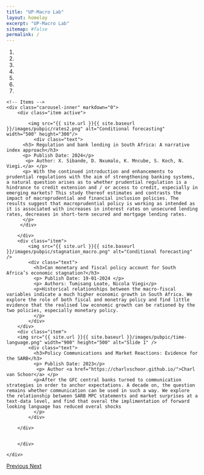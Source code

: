 ```yaml
---
title: "UP-Macro Lab"
layout: homelay
excerpt: "UP-Macro Lab"
sitemap: #false
permalink: /
---
```


<div markdown="0" id="carousel" class="carousel slide" data-ride="carousel" data-interval="4000" data-pause="hover" >
    <!-- Menu -->
    <ol class="carousel-indicators">
        <li data-target="#carousel" data-slide-to="0" class="active"></li>
        <li data-target="#carousel" data-slide-to="1"></li>
        <li data-target="#carousel" data-slide-to="2"></li>
        <li data-target="#carousel" data-slide-to="3"></li>
        <li data-target="#carousel" data-slide-to="4"></li>
        <li data-target="#carousel" data-slide-to="5"></li>
        <li data-target="#carousel" data-slide-to="6"></li>
    </ol>

    <!-- Items -->
    <div class="carousel-inner" markdown="0">
        <div class="item active">

            <img src="{{ site.url }}{{ site.baseurl }}/images/pubpic/rates2.png" alt="Conditional forecasting"  width="500" height="300"/> 
              <div class="text">
          <h3> Regulation and bank lending in South Africa: A narrative index approach</h3>
          <p> Publish Date: 2024</p>
           <p> Author: X. Sibande, D. Nxumalo, K. Mncube, S. Koch, N. Viegi.</a> </p>
          <p> With the continued introduction and enhancements to prudential regulations with the aim of strengthening banking systems, a natural question arises as to whether prudential regulation is a hindrance to credit extension and / or access to credit, especially in emerging markets? This study thereof estimates and contrasts the impact of macroprudential and financial inclusion policies. The results suggest that macroprudential policy is working as intended as it is associated with increases in interest rates on unsecured lending rates, decreases in short-term secured and mortgage lending rates.
          </p>      
         </div>  

        </div>
        <div class="item">
            <img src="{{ site.url }}{{ site.baseurl }}/images/pubpic/stagnation_macro.png" alt="Conditional forecasting" />
            <div class="text">
              <h3>Can monetary and fiscal policy account for South Africa’s economic stagnation?</h3>
              <p> Publish Date: 19-01-2024 </p>
              <p> Authors: Tumisang Loate, Nicola Viegi</p>
              <p>Historical relationships between the macro-fiscal variables indicate a much higher economic growth in South Africa. We explore the role of both fiscal and monetray policy and find little evidence that the realised low economic growth can be rationed by the two policies, especially monetary policy. 
              </p>
            </div>
        </div>
        <div class="item">
        <img src="{{ site.url }}{{ site.baseurl }}/images/pubpic/time-language.png" width="900" height="500" alt="Slide 1" />
            <div class="text">
              <h3>Policy Communications and Market Reactions: Evidence for the SARB</h3>
              <p> Publish Date: 2023</p>
               <p> Author <a href="https://charlvschoor.github.io/">Charl van Schoor</a> </p>
              <p>After the GFC central banks turned to communication strategies in order to anchor expectations. A decade on, the question remains whether communication can be used in such a way. We explore the relationship between SARB MPC statements and market surprises at a text-data level, and find that overal the implimentation of forward looking language has reduced overal shocks
              </p>      
            </div>
 
        </div>


        </div>       

    </div> 
  <a class="left carousel-control" href="#carousel" role="button" data-slide="prev">
    <span class="glyphicon glyphicon-chevron-left" aria-hidden="true"></span>
    <span class="sr-only">Previous</span>
  </a>
  <a class="right carousel-control" href="#carousel" role="button" data-slide="next">
    <span class="glyphicon glyphicon-chevron-right" aria-hidden="true"></span>
    <span class="sr-only">Next</span>
  </a>
</div>




<!-- <center>
<figure class="second">
  <img src="{{ site.url }}{{ site.baseurl }}/images/logopic/sarb.png" style="width: 150px">
  <img src="{{ site.url }}{{ site.baseurl }}/images/logopic/tuks.png" style="width: 250px">
</figure>
</center> -->
